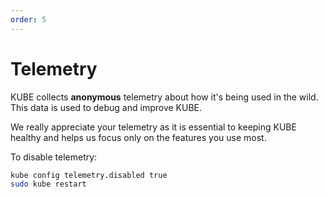 ```yaml
---
order: 5
---
```


# Telemetry

KUBE collects **anonymous** telemetry about how it's being used in the wild. This data is used to debug and improve KUBE.

We really appreciate your telemetry as it is essential to keeping KUBE healthy and helps us focus only on the features you use most.

To disable telemetry:

```bash
kube config telemetry.disabled true
sudo kube restart
```
